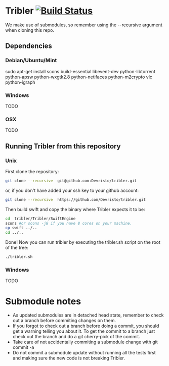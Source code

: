 # Tribler           [![Build Status](http://jenkins.tribler.org/job/Test_tribler_devel/badge/icon)](http://jenkins.tribler.org/job/Test_tribler_devel/)

We make use of submodules, so remember using the --recursive argument when cloning this repo.

## Dependencies

### Debian/Ubuntu/Mint
sudo apt-get install scons build-essential libevent-dev python-libtorrent python-apsw python-wxgtk2.8 python-netifaces python-m2crypto vlc python-igraph

### Windows
TODO

### OSX
TODO

## Running Tribler from this repository
### Unix
First clone the repository:

```bash
git clone --recursive  git@github.com:Devristo/tribler.git
```

or, if you don't have added your ssh key to your github account:

```bash
git clone --recursive  https://github.com/Devristo/tribler.git
```
Then build swift and copy the binary where Tribler expects it to be:

```bash
cd  tribler/Tribler/SwiftEngine
scons #or scons -j8 if you have 8 cores on your machine.
cp swift ../..
cd ../..
```

Done!
Now you can run tribler by executing the tribler.sh script on the root of the tree:

```bash
./tribler.sh
```
### Windows
TODO

# Submodule notes
 - As updated submodules are in detached head state, remember to check out a branch before commiting changes on them.
 - If you forgot to check out a branch before doing a commit, you should get a warning telling you about it. To get the commit to a branch just check out the branch and do a git cherry-pick of the commit.
 - Take care of not accidentally commiting a submodule change with git commit -a
 - Do not commit a submodule update without running all the tests first and making sure the new code is not breaking Tribler.

